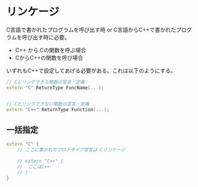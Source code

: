 # リンケージ
C言語で書かれたプログラムを呼び出す時 or C言語からC++で書かれたプログラムを呼び出す時に必要。

- C++ から Cの関数を呼ぶ場合
- CからC++の関数を呼び場合

いずれもC++で設定してあげる必要がある。これは以下のようにする。


```cpp
// Cとリンクできる関数の宣言・定義
extern "C" ReturnType FuncName(...);


// Cとリンクできない関数の宣言・定義
extern "C++" ReturnType Function(...);
```


## 一括指定
```cpp
extern "C" {
    // ここに書かれたプロトタイプ宣言は Cリンケージ
    
    // extern "C++" {
    //  ここはC++
    // }
}
```

